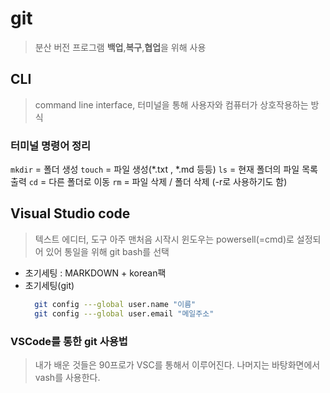 # git
> 분산 버전 프로그램
> **백업**,**복구**,**협업**을 위해 사용
## CLI
> command line interface, 터미널을 통해 사용자와 컴퓨터가 상호작용하는 방식
### 터미널 명령어 정리
`mkdir` = 폴더 생성
`touch` = 파일 생성(*.txt , *.md 등등)
`ls`    = 현재 폴더의 파일 목록 출력
`cd`    = 다른 폴더로 이동
`rm`    = 파일 삭제 / 폴더 삭제 (-r로 사용하기도 함)
## Visual Studio code
> 텍스트 에디터, 도구
> 아주 맨처음 시작시 윈도우는 powersell(=cmd)로 설정되어 있어 통일을 위해 git bash를 선택
- 초기세팅 : MARKDOWN + korean팩
- 초기세팅(git)
  ```bash
    git config ---global user.name "이름"
    git config ---global user.email "메일주소"
    ```
### VSCode를 통한 git 사용법
> 내가 배운 것들은 90프로가 VSC를 통해서 이루어진다.
> 나머지는 바탕화면에서 vash를 사용한다.